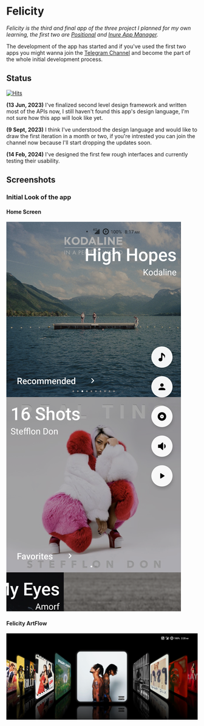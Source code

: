 # Felicity

*_Felicity_ is the third and final app of the three project I planned for my own learning, the first
two are [Positional](https://github.com/Hamza417/Positional)
and [Inure App Manager](https://github.com/Hamza417/Inure).*

The development of the app has started and if you've used the first two apps you might wanna join
the [Telegram Channel](https://t.me/felicity_music_player) and become the part of the whole initial
development process.

## Status

[![Hits](https://hits.seeyoufarm.com/api/count/incr/badge.svg?url=https%3A%2F%2Fgithub.com%2FHamza417%2FFelicity&count_bg=%233DA0C8&title_bg=%23555555&icon=strapi.svg&icon_color=%23E7E7E7&title=Total+Hits&edge_flat=false)](https://hits.seeyoufarm.com)

**(13 Jun, 2023)** I've finalized second level design framework and written most of the APIs now, I still haven't found this app's design language, I'm not sure how this app will look like yet.

**(9 Sept, 2023)** I think I've understood the design language and would like to draw the first iteration in a month or two, if you're intrested you can join the channel now because I'll start dropping the updates soon.

**(14 Feb, 2024)** I've designed the first few rough interfaces and currently testing their usability.
 
## Screenshots

### Initial Look of the app

#### Home Screen
![01](screenshots/01.png)

#### Felicity ArtFlow
![02](screenshots/02.png)
